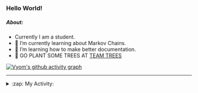 ### Hello World!

##### About:
- Currently I am a student.
- 🌱 I’m currently learning about Markov Chains.
- 🌱 I’m learning how to make better documentation.
- 🌱 GO PLANT SOME TREES AT [TEAM TREES](https://teamtrees.org/)

[![Vyom's github activity graph](https://activity-graph.herokuapp.com/graph?username=Vyvy-vi)](https://github.com/ashutosh00710/github-readme-activity-graph)

---
<details>
  <summary>:zap: My Activity:</summary>
  
<!--START_SECTION:waka-->
![Code Time](http://img.shields.io/badge/Code%20Time-793%20hrs%2048%20mins-blue)

**I'm a Night 🦉** 

```text
🌞 Morning    67 commits     ██░░░░░░░░░░░░░░░░░░░░░░░   10.0% 
🌆 Daytime    156 commits    █████░░░░░░░░░░░░░░░░░░░░   23.28% 
🌃 Evening    211 commits    ███████░░░░░░░░░░░░░░░░░░   31.49% 
🌙 Night      236 commits    ████████░░░░░░░░░░░░░░░░░   35.22%

```
📅 **I'm Most Productive on Sunday** 

```text
Monday       66 commits     ██░░░░░░░░░░░░░░░░░░░░░░░   9.85% 
Tuesday      110 commits    ████░░░░░░░░░░░░░░░░░░░░░   16.42% 
Wednesday    104 commits    ████░░░░░░░░░░░░░░░░░░░░░   15.52% 
Thursday     84 commits     ███░░░░░░░░░░░░░░░░░░░░░░   12.54% 
Friday       88 commits     ███░░░░░░░░░░░░░░░░░░░░░░   13.13% 
Saturday     68 commits     ██░░░░░░░░░░░░░░░░░░░░░░░   10.15% 
Sunday       150 commits    █████░░░░░░░░░░░░░░░░░░░░   22.39%

```


📊 **This Week I Spent My Time On** 

```text
🔥 Editors: 
VS Code                  13 hrs 51 mins      █████████████████████████   99.81% 
Vim                      1 min               ░░░░░░░░░░░░░░░░░░░░░░░░░   0.19%

🐱‍💻 Projects: 
uni-webpages             6 hrs 36 mins       ████████████░░░░░░░░░░░░░   47.58% 
CSF                      5 hrs               █████████░░░░░░░░░░░░░░░░   36.02% 
blog                     2 hrs 12 mins       ████░░░░░░░░░░░░░░░░░░░░░   15.9% 
praise_backend_js        2 mins              ░░░░░░░░░░░░░░░░░░░░░░░░░   0.31% 
file-utils               0 secs              ░░░░░░░░░░░░░░░░░░░░░░░░░   0.08%

```


 Last Updated on 14/05/2022 16:04:09 UTC
<!--END_SECTION:waka-->
</details>
